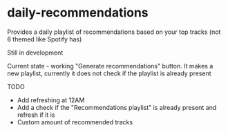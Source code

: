 # daily-recommendations
Provides a daily playlist of recommendations based on your top tracks (not 6 themed like Spotify has)

Still in development

Current state - working "Generate recommendations" button. It makes a new playlist, currently it does not check if the playlist is already present

TODO
- Add refreshing at 12AM
- Add a check if the "Recommendations playlist" is already present and refresh if it is
- Custom amount of recommended tracks
